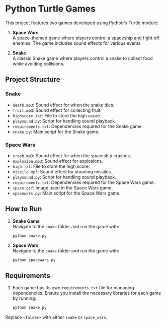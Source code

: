 # Python Turtle Games

This project features two games developed using Python's Turtle module:

1. **Space Wars**  
   A space-themed game where players control a spaceship and fight off enemies. The game includes sound effects for various events.

2. **Snake**  
   A classic Snake game where players control a snake to collect food while avoiding collisions.

## Project Structure

### Snake

- `death.mp3`: Sound effect for when the snake dies.
- `fruit.mp3`: Sound effect for collecting fruit.
- `highscore.txt`: File to store the high score.
- `playsound.py`: Script for handling sound playback.
- `requirements.txt`: Dependencies required for the Snake game.
- `snake.py`: Main script for the Snake game.

### Space Wars

- `crash.mp3`: Sound effect for when the spaceship crashes.
- `explosion.mp3`: Sound effect for explosions.
- `high.txt`: File to store the high score.
- `missile.mp3`: Sound effect for shooting missiles.
- `playsound.py`: Script for handling sound playback.
- `requirements.txt`: Dependencies required for the Space Wars game.
- `space.gif`: Image used in the Space Wars game.
- `spacewars.py`: Main script for the Space Wars game.

## How to Run

1. **Snake Game**  
   Navigate to the `snake` folder and run the game with:
   ```bash
   python snake.py

2. **Space Wars**  
   Navigate to the `snake` folder and run the game with:
   ```bash
   python spacewars.py

## Requirements

1. Each game has its own `requirements.txt` file for managing dependencies. Ensure you install the necessary libraries for each game by running:
   ```bash
   python snake.py

Replace `<folder>` with either `snake` or `space_wars`.

